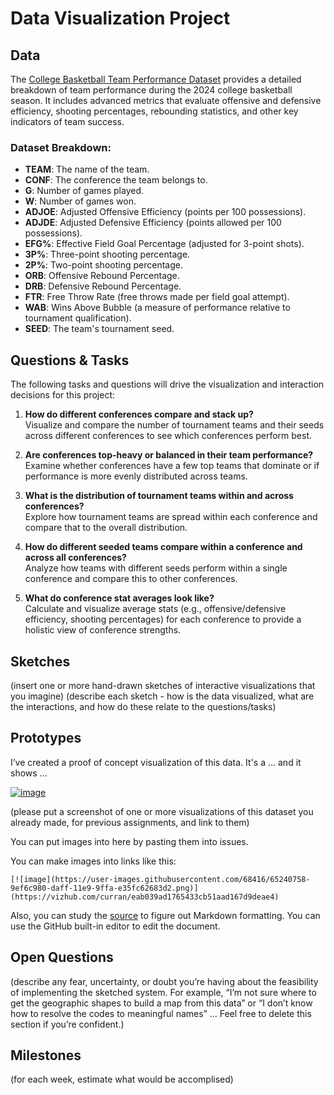 # Data Visualization Project

## Data


The [College Basketball Team Performance Dataset](https://www.kaggle.com/datasets/andrewsundberg/college-basketball-dataset) provides a detailed breakdown of team performance during the 2024 college basketball season. It includes advanced metrics that evaluate offensive and defensive efficiency, shooting percentages, rebounding statistics, and other key indicators of team success.

### Dataset Breakdown:

- **TEAM**: The name of the team.
- **CONF**: The conference the team belongs to.
- **G**: Number of games played.
- **W**: Number of games won.
- **ADJOE**: Adjusted Offensive Efficiency (points per 100 possessions).
- **ADJDE**: Adjusted Defensive Efficiency (points allowed per 100 possessions).
- **EFG%**: Effective Field Goal Percentage (adjusted for 3-point shots).
- **3P%**: Three-point shooting percentage.
- **2P%**: Two-point shooting percentage.
- **ORB**: Offensive Rebound Percentage.
- **DRB**: Defensive Rebound Percentage.
- **FTR**: Free Throw Rate (free throws made per field goal attempt).
- **WAB**: Wins Above Bubble (a measure of performance relative to tournament qualification).
- **SEED**: The team's tournament seed.



## Questions & Tasks

The following tasks and questions will drive the visualization and interaction decisions for this project:

1. **How do different conferences compare and stack up?**  
   Visualize and compare the number of tournament teams and their seeds across different conferences to see which conferences perform best.

2. **Are conferences top-heavy or balanced in their team performance?**  
   Examine whether conferences have a few top teams that dominate or if performance is more evenly distributed across teams.

3. **What is the distribution of tournament teams within and across conferences?**  
   Explore how tournament teams are spread within each conference and compare that to the overall distribution.

4. **How do different seeded teams compare within a conference and across all conferences?**  
   Analyze how teams with different seeds perform within a single conference and compare this to other conferences.

5. **What do conference stat averages look like?**  
   Calculate and visualize average stats (e.g., offensive/defensive efficiency, shooting percentages) for each conference to provide a holistic view of conference strengths.


## Sketches

(insert one or more hand-drawn sketches of interactive visualizations that you imagine)
(describe each sketch - how is the data visualized, what are the interactions, and how do these relate to the questions/tasks)


## Prototypes

I’ve created a proof of concept visualization of this data. It's a ... and it shows ...

[![image](https://user-images.githubusercontent.com/68416/65240758-9ef6c980-daff-11e9-9ffa-e35fc62683d2.png)](https://vizhub.com/curran/eab039ad1765433cb51aad167d9deae4)

(please put a screenshot of one or more visualizations of this dataset you already made, for previous assignments, and link to them)

You can put images into here by pasting them into issues.

You can make images into links like this:

```
[![image](https://user-images.githubusercontent.com/68416/65240758-9ef6c980-daff-11e9-9ffa-e35fc62683d2.png)](https://vizhub.com/curran/eab039ad1765433cb51aad167d9deae4)
```


Also, you can study the [source](https://raw.githubusercontent.com/curran/dataviz-project-template-proposal/master/README.md) to figure out Markdown formatting. You can use the GitHub built-in editor to edit the document.

## Open Questions

(describe any fear, uncertainty, or doubt you’re having about the feasibility of implementing the sketched system. For example, “I’m not sure where to get the geographic shapes to build a map from this data” or “I don’t know how to resolve the codes to meaningful names” … Feel free to delete this section if you’re confident.)

## Milestones

(for each week, estimate what would be accomplised)
